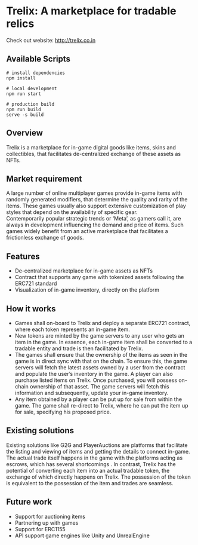 # Trelix: A marketplace for tradable relics
Check out website: http://trelix.co.in

## Available Scripts

``` 
# install dependencies
npm install

# local development
npm run start

# production build
npm run build
serve -s build
```

## Overview

Trelix is a marketplace for in-game digital goods like items, skins and collectibles, that facilitates de-centralized exchange of these assets as NFTs.

## Market requirement
A large number of online multiplayer games provide in-game items with randomly generated modifiers, that determine the quality and rarity of the items. These games usually also support extensive customization of play styles that depend on the availability of specific gear. Contemporarily popular strategic trends or ‘Meta’, as gamers call it, are always in development influencing the demand and price of items. Such games widely benefit from an active marketplace that facilitates a frictionless exchange of goods.

## Features
* De-centralized marketplace for in-game assets as NFTs
* Contract that supports any game with tokenized assets following the ERC721 standard
* Visualization of in-game inventory, directly on the platform

## How it works
* Games shall on-board to Trelix and deploy a separate ERC721 contract, where each token represents an in-game item.
* New tokens are minted by the game servers to any user who gets an item in the game. In essence, each in-game item shall be converted to a tradable entity and trade is then facilitated by Trelix.
* The games shall ensure that the ownership of the items as seen in the game is in direct sync with that on the chain. To ensure this, the game servers will fetch the latest assets owned by a user from the contract and populate the user’s inventory in the game. A player can also purchase listed items on Trelix. Once purchased, you will possess on-chain ownership of that asset. The game servers will fetch this information and subsequently, update your in-game inventory. 
* Any item obtained by a player can be put up for sale from within the game. The game shall re-direct to Trelix, where he can put the item up for sale, specifying his proposed price. 

## Existing solutions
Existing solutions like G2G and PlayerAuctions are platforms that facilitate the listing and viewing of items and getting the details to connect in-game. The actual trade itself happens in the game with the platforms acting as escrows, which has several shortcomings . In contrast, Trelix has the potential of converting each item into an actual tradable token, the exchange of which directly happens on Trelix. The possession of the token is equivalent to the possession of the item and trades are seamless.

## Future work
* Support for auctioning items
* Partnering up with games
* Support for ERC1155
* API support game engines like Unity and UnrealEngine
